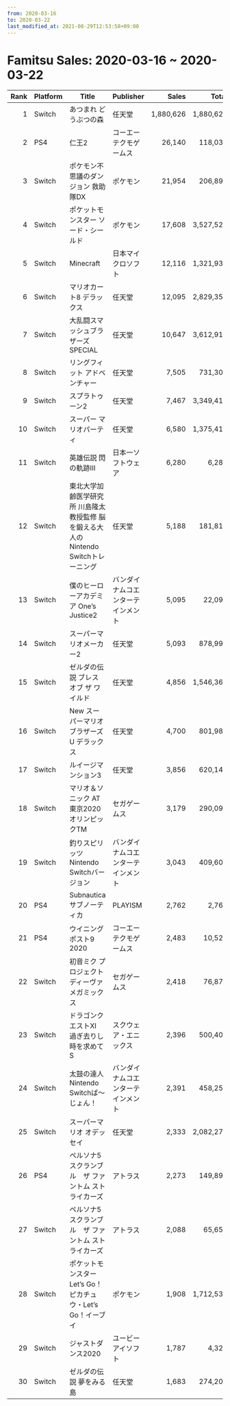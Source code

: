 ```yaml
---
from: 2020-03-16
to: 2020-03-22
last_modified_at: 2021-08-29T12:53:58+09:00
---
```

# Famitsu Sales: 2020-03-16 ~ 2020-03-22
| Rank | Platform | Title | Publisher | Sales | Total | Rate | New |
| -: | -- | -- | -- | -: | -: | -: | -- |
| 1 | Switch | あつまれ どうぶつの森 | 任天堂 | 1,880,626 | 1,880,626 | 20% | **New** |
| 2 | PS4 | 仁王2 | コーエーテクモゲームス | 26,140 | 118,032 | 20% |  |
| 3 | Switch | ポケモン不思議のダンジョン 救助隊DX | ポケモン | 21,954 | 206,893 | 20% |  |
| 4 | Switch | ポケットモンスター ソード・シールド | ポケモン | 17,608 | 3,527,528 | 20% |  |
| 5 | Switch | Minecraft | 日本マイクロソフト | 12,116 | 1,321,931 | 20% |  |
| 6 | Switch | マリオカート8 デラックス | 任天堂 | 12,095 | 2,829,353 | 20% |  |
| 7 | Switch | 大乱闘スマッシュブラザーズ SPECIAL | 任天堂 | 10,647 | 3,612,919 | 20% |  |
| 8 | Switch | リングフィット アドベンチャー | 任天堂 | 7,505 | 731,308 | 20% |  |
| 9 | Switch | スプラトゥーン2 | 任天堂 | 7,467 | 3,349,417 | 20% |  |
| 10 | Switch | スーパー マリオパーティ | 任天堂 | 6,580 | 1,375,417 | 20% |  |
| 11 | Switch | 英雄伝説 閃の軌跡III | 日本一ソフトウェア | 6,280 | 6,280 | 60% | **New** |
| 12 | Switch | 東北大学加齢医学研究所 川島隆太教授監修 脳を鍛える大人のNintendo Switchトレーニング | 任天堂 | 5,188 | 181,813 | 20% |  |
| 13 | Switch | 僕のヒーローアカデミア One’s Justice2 | バンダイナムコエンターテインメント | 5,095 | 22,092 | 60% |  |
| 14 | Switch | スーパーマリオメーカー2 | 任天堂 | 5,093 | 878,995 | 20% |  |
| 15 | Switch | ゼルダの伝説 ブレス オブ ザ ワイルド | 任天堂 | 4,856 | 1,546,362 | 20% |  |
| 16 | Switch | New スーパーマリオブラザーズ U デラックス | 任天堂 | 4,700 | 801,983 | 20% |  |
| 17 | Switch | ルイージマンション3 | 任天堂 | 3,856 | 620,141 | 20% |  |
| 18 | Switch | マリオ＆ソニック AT 東京2020オリンピックTM | セガゲームス | 3,179 | 290,098 | 20% |  |
| 19 | Switch | 釣りスピリッツ Nintendo Switchバージョン | バンダイナムコエンターテインメント | 3,043 | 409,606 | 20% |  |
| 20 | PS4 | Subnautica サブノーティカ | PLAYISM | 2,762 | 2,762 | 40% | **New** |
| 21 | PS4 | ウイニングポスト9 2020 | コーエーテクモゲームス | 2,483 | 10,528 | 40% |  |
| 22 | Switch | 初音ミク プロジェクト ディーヴァ メガミックス | セガゲームス | 2,418 | 76,877 | 20% |  |
| 23 | Switch | ドラゴンクエストXI　過ぎ去りし時を求めて S | スクウェア・エニックス | 2,396 | 500,402 | 20% |  |
| 24 | Switch | 太鼓の達人 Nintendo Switchば〜じょん！ | バンダイナムコエンターテインメント | 2,391 | 458,252 | 20% |  |
| 25 | Switch | スーパーマリオ オデッセイ | 任天堂 | 2,333 | 2,082,275 | 20% |  |
| 26 | PS4 | ペルソナ5 スクランブル　ザ ファントム ストライカーズ | アトラス | 2,273 | 149,898 | 20% |  |
| 27 | Switch | ペルソナ5 スクランブル　ザ ファントム ストライカーズ | アトラス | 2,088 | 65,653 | 20% |  |
| 28 | Switch | ポケットモンスター Let’s Go！ ピカチュウ・Let’s Go！イーブイ | ポケモン | 1,908 | 1,712,532 | 20% |  |
| 29 | Switch | ジャストダンス2020 | ユービーアイソフト | 1,787 | 4,320 | 60% |  |
| 30 | Switch | ゼルダの伝説 夢をみる島 | 任天堂 | 1,683 | 274,208 | 20% |  |

